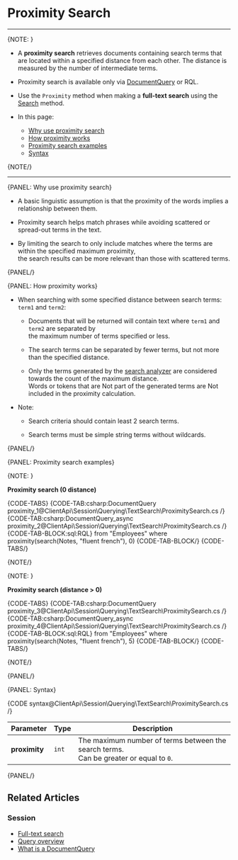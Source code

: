# Proximity Search

---

{NOTE: }

* A __proximity search__ retrieves documents containing search terms that are located within a specified distance from each other.
  The distance is measured by the number of intermediate terms.

* Proximity search is available only via [DocumentQuery](../../../../client-api/session/querying/document-query/what-is-document-query) or RQL.  
 
* Use the `Proximity` method when making a __full-text search__ using the [Search](../../../../client-api/session/querying/text-search/full-text-search) method.  

* In this page:
    * [Why use proximity search](../../../../client-api/session/querying/text-search/proximity-search#why-use-proximity-search)
    * [How proximity works](../../../../client-api/session/querying/text-search/proximity-search#how-proximity-works)
    * [Proximity search examples](../../../../client-api/session/querying/text-search/proximity-search#proximity-search-examples)
    * [Syntax](../../../../client-api/session/querying/text-search/proximity-search#syntax)

{NOTE/}

---

{PANEL: Why use proximity search}

* A basic linguistic assumption is that the proximity of the words implies a relationship between them.

* Proximity search helps match phrases while avoiding scattered or spread-out terms in the text.

* By limiting the search to only include matches where the terms are within the specified maximum proximity,  
  the search results can be more relevant than those with scattered terms.

{PANEL/}

{PANEL: How proximity works}

* When searching with some specified distance between search terms: `term1` and `term2`:

    * Documents that will be returned will contain text where `term1` and `term2` are separated by  
      the maximum number of terms specified or less.

    * The search terms can be separated by fewer terms, but not more than the specified distance.

    * Only the terms generated by the [search analyzer](../../../../indexes/using-analyzers#ravendb) are considered towards the count of the maximum distance.  
      Words or tokens that are Not part of the generated terms are Not included in the proximity calculation.

* Note:

    * Search criteria should contain least 2 search terms.

    * Search terms must be simple string terms without wildcards.

{PANEL/}

{PANEL: Proximity search examples}

{NOTE: }

__Proximity search (0 distance)__

{CODE-TABS}
{CODE-TAB:csharp:DocumentQuery proximity_1@ClientApi\Session\Querying\TextSearch\ProximitySearch.cs /}
{CODE-TAB:csharp:DocumentQuery_async proximity_2@ClientApi\Session\Querying\TextSearch\ProximitySearch.cs /}
{CODE-TAB-BLOCK:sql:RQL}
from "Employees"
where proximity(search(Notes, "fluent french"), 0)
{CODE-TAB-BLOCK/}
{CODE-TABS/}

{NOTE/}

{NOTE: }

__Proximity search (distance > 0)__

{CODE-TABS}
{CODE-TAB:csharp:DocumentQuery proximity_3@ClientApi\Session\Querying\TextSearch\ProximitySearch.cs /}
{CODE-TAB:csharp:DocumentQuery_async proximity_4@ClientApi\Session\Querying\TextSearch\ProximitySearch.cs /}
{CODE-TAB-BLOCK:sql:RQL}
from "Employees"
where proximity(search(Notes, "fluent french"), 5)
{CODE-TAB-BLOCK/}
{CODE-TABS/}

{NOTE/}

{PANEL/}

{PANEL: Syntax}

{CODE syntax@ClientApi\Session\Querying\TextSearch\ProximitySearch.cs /}

| Parameter     | Type  | Description                                                                              |
|---------------|-------|------------------------------------------------------------------------------------------|
| __proximity__ | `int` | The maximum number of terms between the search terms.<br>Can be greater or equal to `0`. |

{PANEL/}

## Related Articles

### Session

- [Full-text search](../../../../client-api/session/querying/text-search/full-text-search)
- [Query overview](../../../../client-api/session/querying/how-to-query)
- [What is a DocumentQuery](../../../../client-api/session/querying/document-query/what-is-document-query)
